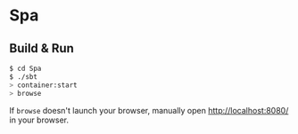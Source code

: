 # Spa #

## Build & Run ##

```sh
$ cd Spa
$ ./sbt
> container:start
> browse
```

If `browse` doesn't launch your browser, manually open [http://localhost:8080/](http://localhost:8080/) in your browser.
